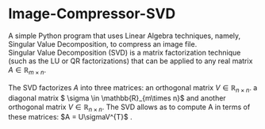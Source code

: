# Image-Compressor-SVD
A simple Python program that uses Linear Algebra techniques, namely, Singular Value Decomposition, to compress an image file. <br />
Singular Value Decomposition (SVD) is a matrix factorization technique (such as the LU or QR factorizations) that can be applied to any real matrix $A \in \mathbb{R}_{m\times n}$. <br />

The SVD factorizes $A$ into three matrices: an orthogonal matrix $V \in \mathbb{R}_{n\times n}$. a diagonal matrix $ \sigma \in \mathbb{R}_{m\times n}$ and another orthogonal matrix $V \in \mathbb{R}_{n\times n}$. The SVD allows as to compute A in terms of these matrices: $A = U\sigmaV^{T}$
.
